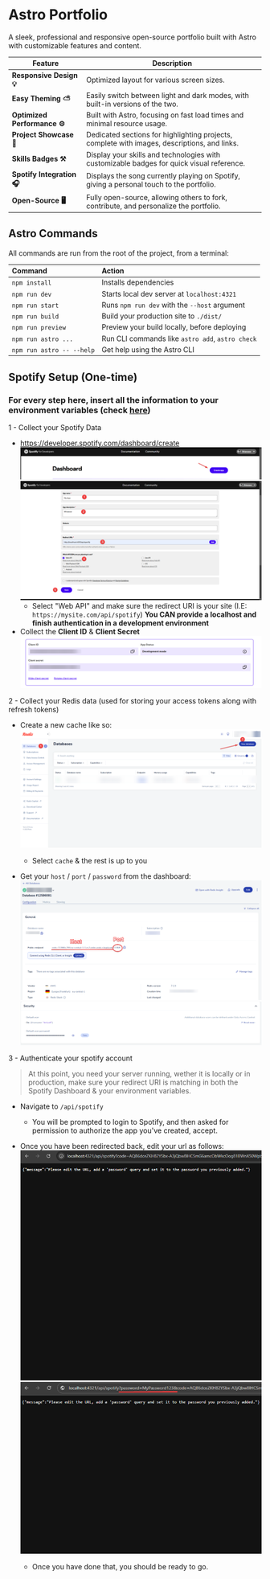 # Astro Portfolio

A sleek, professional and responsive open-source portfolio built with Astro with customizable features and content.

| Feature               | Description                                                                                      |
|-----------------------|--------------------------------------------------------------------------------------------------|
| **Responsive Design 💡** | Optimized layout for various screen sizes. |
| **Easy Theming ⛅** | Easily switch between light and dark modes, with built-in versions of the two.      |
| **Optimized Performance ⚙️** | Built with Astro, focusing on fast load times and minimal resource usage.                      |
| **Project Showcase 📜**   | Dedicated sections for highlighting projects, complete with images, descriptions, and links.     |
| **Skills Badges ⚒️**      | Display your skills and technologies with customizable badges for quick visual reference.        |                     |
| **Spotify Integration 🎧**      | Displays the song currently playing on Spotify, giving a personal touch to the portfolio.        |                     |
| **Open-Source 🖥️**       | Fully open-source, allowing others to fork, contribute, and personalize the portfolio.            |


## Astro Commands

All commands are run from the root of the project, from a terminal:

| Command                   | Action                                           |
| :------------------------ | :----------------------------------------------- |
| `npm install`             | Installs dependencies                            |
| `npm run dev`             | Starts local dev server at `localhost:4321`      |
| `npm run start`           | Runs `npm run dev` with the `--host` argument    |
| `npm run build`           | Build your production site to `./dist/`          |
| `npm run preview`         | Preview your build locally, before deploying     |
| `npm run astro ...`       | Run CLI commands like `astro add`, `astro check` |
| `npm run astro -- --help` | Get help using the Astro CLI                     |


## Spotify Setup (One-time)

### For every step here, insert all the information to your environment variables (check [here](/.env.example))

1 - Collect your Spotify Data
- https://developer.spotify.com/dashboard/create ![](/assets/spotify1.png) ![](/assets/spotify2.png)
  - Select "Web API" and make sure the redirect URI is your site (I.E: `https://mysite.com/api/spotify`) **You CAN provide a localhost and finish authentication in a development environment**
- Collect the **Client ID** & **Client Secret** ![](/assets/spotify3.png)

2 - Collect your Redis data (used for storing your access tokens along with refresh tokens)
- Create a new cache like so:![](/assets/redis1.png)
  - Select `cache` & the rest is up to you

- Get your `host` / `port` / `password` from the dashboard:![](/assets/redis2.png) ![](/assets/redis3.png)

3 - Authenticate your spotify account
> At this point, you need your server running, wether it is locally or in production, make sure your redirect URI is matching in both the Spotify Dashboard & your environment variables.

- Navigate to `/api/spotify`
  - You will be prompted to login to Spotify, and then asked for permission to authorize the app you've created, accept.

- Once you have been redirected back, edit your url as follows: ![](/assets/auth1.png) ![](/assets/auth2.png)
  - Once you have done that, you should be ready to go.
